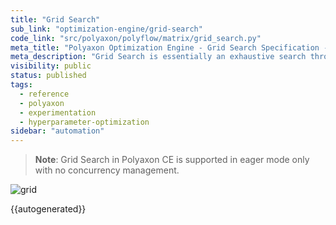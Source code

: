 ```yaml
---
title: "Grid Search"
sub_link: "optimization-engine/grid-search"
code_link: "src/polyaxon/polyflow/matrix/grid_search.py"
meta_title: "Polyaxon Optimization Engine - Grid Search Specification - Polyaxon References"
meta_description: "Grid Search is essentially an exhaustive search through a manually specified set of hyperparameters."
visibility: public
status: published
tags:
  - reference
  - polyaxon
  - experimentation
  - hyperparameter-optimization
sidebar: "automation"
---
```


> **Note**: Grid Search in Polyaxon CE is supported in eager mode only with no concurrency management.

![grid](../../../../content/images/references/optimization-engine/grid-search.png)

{{autogenerated}}
